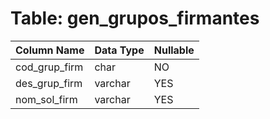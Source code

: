 # Table: gen_grupos_firmantes

| Column Name | Data Type | Nullable |
|-------------|-----------|----------|
| cod_grup_firm | char | NO |
| des_grup_firm | varchar | YES |
| nom_sol_firm | varchar | YES |
